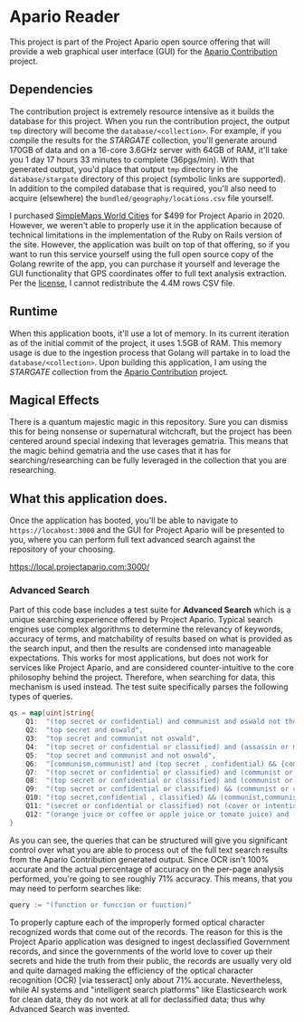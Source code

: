 # Apario Reader

This project is part of the Project Apario open source offering that will provide  a web
graphical user interface (GUI) for the 
[Apario Contribution](https://github.com/andreimerlescu/apario-contribution) project.


## Dependencies 

The contribution project is extremely resource intensive as it builds the database for 
this project. When you run the contribution project, the output `tmp` directory will 
become the `database/<collection>`. For example, if you compile the results for the 
*STARGATE* collection, you'll generate around 170GB of data and on a 16-core 3.6GHz 
server with 64GB of RAM, it'll take you 1 day 17 hours 33 minutes to complete (36pgs/min).
With that generated output, you'd place that output `tmp` directory in the 
`database/stargate` directory of this project (symbolic links are supported). In addition
to the compiled database that is required, you'll also need to acquire (elsewhere) the 
`bundled/geography/locations.csv` file yourself. 

I purchased 
[SimpleMaps World Cities](https://simplemaps.com/data/world-cities) for $499 for 
Project Apario in 2020. However, we weren't able to properly use it in the application
because of technical limitations in the implementation of the Ruby on Rails version of the
site. However, the application was built on top of that offering, so if you want to run 
this service yourself using the full open source copy of the Golang rewrite of the app, 
you can purchase it yourself and leverage the GUI functionality that GPS coordinates 
offer to full text analysis extraction. Per the 
[license](https://simplemaps.com/data/license), I cannot redistribute the 4.4M rows CSV
file.

## Runtime

When this application boots, it'll use a lot of memory. In its current iteration as of
the initial commit of the project, it uses 1.5GB of RAM. This memory usage is due to
the ingestion process that Golang will partake in to load the `database/<collection>`.
Upon building this application, I am using the *STARGATE* collection from the
[Apario Contribution](https://github.com/andreimerlescu/apario-contribution) project.

## Magical Effects

There is a quantum majestic magic in this repository. Sure you can dismiss this for being
nonsense or supernatural witchcraft, but the project has been centered around special
indexing that leverages gematria. This means that the magic behind gematria and the
use cases that it has for searching/researching can be fully leveraged in the collection
that you are researching.

## What this application does.

Once the application has booted, you'll be able to navigate to `https://locahost:3000` and
the GUI for Project Apario will be presented to you, where you can perform full text 
advanced search against the repository of your choosing. 

https://local.projectapario.com:3000/

### Advanced Search

Part of this code base includes a test suite for **Advanced Search** which is a unique
searching experience offered by Project Apario. Typical search engines use complex
algorithms to determine the relevancy of keywords, accuracy of terms, and matchability
of results based on what is provided as the search input, and then the results are 
condensed into manageable expectations. This works for most applications, but does not
work for services like Project Apario, and are considered counter-intuitive to the 
core philosophy behind the project. Therefore, when searching for data, this mechanism
is used instead. The test suite specifically parses the following types of queries. 

```go
qs = map[uint]string{
    Q1:  "(top secret or confidential) and communist and oswald not thought",
    Q2:  "top secret and oswald",
    Q3:  "top secret and communist not oswald",
    Q4:  "(top secret or confidential or classified) and (assassin or murder or kill) and (kennedy or president) and (communi or infiltrat) not (cover page or blank page or unclassified)",
    Q5:  "top secret and communist and not oswald",
    Q6:  "[communism,communist] and (top secret , confidential) && {communist} not kevin bacon",
    Q7:  "(top secret or confidential or classified) and (communist or communism or commie) and (assassinated or killed or died or murdered)",
    Q8:  "(top secret or confidential or classified) and (communist or communism or commie) not (assassinated or killed or died or murdered) and bacon not sausage and lettuce not mustard",
    Q9:  "(top secret or confidential or classified) && (communist or communism or commie) !(assassinated or killed or died or murdered) !mustard !sausage && bacon && lettuce",
    Q10: "(top secret,confidential , classified) && (communist,communism,commie) !(assassinated|killed||died,murdered) !mustard !sausage && bacon && lettuce",
    Q11: "(secret or confidential or classified) not (cover or intentionally left blank) and (President Kennedy or John F Kennedy or President JFK or POTUS JFK or POTUS 35)",
    Q12: "(orange juice or coffee or apple juice or tomato juice) and (sunny side up or over easy or scrambled or omelet) not alcohol and jesus and (toast or fruit bowl or french crepe)",
}
```

As you can see, the queries that can be structured will give you significant control over
what you are able to process out of the full text search results from the Apario
Contribution generated output. Since OCR isn't 100% accurate and the actual percentage
of accuracy on the per-page analysis performed, you're going to see roughly 71% accuracy.
This means, that you may need to perform searches like: 

```go
query := "(function or funccion or fuuction)" 
```

To properly capture each of the improperly formed optical character recognized words 
that come out of the records. The reason for this is the Project Apario application
was designed to ingest declassified Government records, and since the governments
of the world love to cover up their secrets and hide the truth from their public, the
records are usually very old and quite damaged making the efficiency of the optical 
character recognition (OCR) [via tesseract] only about 71% accurate. Nevertheless, 
while AI systems and "intelligent search platforms" like Elasticsearch work for clean
data, they do not work at all for declassified data; thus why Advanced Search was 
invented. 



